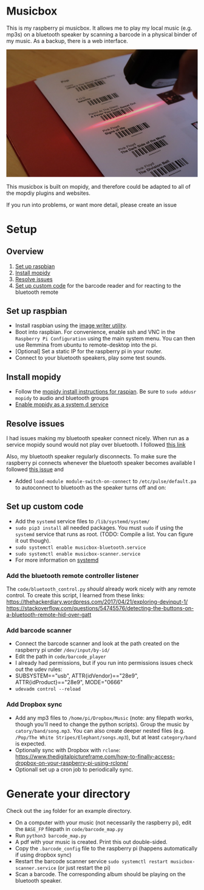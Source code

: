 # Musicbox
This is my raspberry pi musicbox. It allows me to play my local music (e.g. mp3s) on a bluetooth speaker by scanning a barcode in a physical binder of my music. As a backup, there is a web interface.

![Scanning a barcode](img/scanner_01.jpg)

This musicbox is built on mopidy, and therefore could be adapted to all of the mopdiy plugins and websites. 


If you run into problems, or want more detail, please create an issue

# Setup
## Overview
1. [Set up raspbian](#set-up-raspbian)
2. [Install mopidy](#install-mopidy)
3. [Resolve issues](#resolve-issues)
4. [Set up custom code](#set-up-custom-code) for the barcode reader and for reacting to the bluetooth remote

## Set up raspbian
- Install raspbian using the [image writer utility](https://www.raspberrypi.org/blog/raspberry-pi-imager-imaging-utility/). 
- Boot into raspbian. For convenience, enable ssh and VNC in the `Raspberry Pi Configuration` using the main system menu. You can then use Remmina from ubuntu to remote-desktop into the pi.
- [Optional] Set a static IP for the raspberry pi in your router.
- Connect to your bluetooth speakers, play some test sounds.

## Install mopidy
- Follow the [mopidy install instructions for raspian](https://docs.mopidy.com/en/latest/installation/raspberrypi/#how-to-for-raspbian). Be sure to `sudo addusr mopidy` to audio and bluetooth groups
- [Enable mopidy as a system.d service](https://docs.mopidy.com/en/latest/running/service/#service-management-with-systemd)

## Resolve issues
I had issues making my bluetooth speaker connect nicely. When run as a service mopidy sound would not play over bluetooth.
I followed [this link](https://docs.mopidy.com/en/latest/running/service/?highlight=pulseaudio#system-service-and-pulseaudio)


Also, my bluetooth speaker regularly disconnects. To make sure the raspberry pi connects whenever the bluetooth speaker becomes available I followed [this issue](https://github.com/manjaro/packages-extra/issues/64 ) and
- Added `load-module module-switch-on-connect` to `/etc/pulse/default.pa` to autoconnect to bluetooth as the speaker turns off and on:

## Set up custom code
- Add the `systemd` service files to `/lib/systemd/system/`
- `sudo pip3 install` all needed packages. You must `sudo` if using the `systemd` service that runs as root. (TODO: Compile a list. You can figure it out though). 
- `sudo systemctl enable musicbox-bluetooth.service`
- `sudo systemctl enable musicbox-scanner.service`
- For more information on [systemd](https://tecadmin.net/setup-autorun-python-script-using-systemd/)

### Add the bluetooth remote controller listener
The `code/bluetooth_control.py` _should_ already work nicely with any remote control. To create this script, I learned from these links:
https://thehackerdiary.wordpress.com/2017/04/21/exploring-devinput-1/
https://stackoverflow.com/questions/54745576/detecting-the-buttons-on-a-bluetooth-remote-hid-over-gatt

### Add barcode scanner
- Connect the barcode scanner and look at the path created on the raspberry pi under `/dev/input/by-id/`
- Edit the path in `code/barcode_player` 
- I already had permissions, but if you run into permissions issues check out the udev rules:
- SUBSYSTEM=="usb", ATTR{idVendor}=="28e9", ATTR{idProduct}=="28e9", MODE="0666"
- `udevadm control --reload`

### Add Dropbox sync
- Add any mp3 files to `/home/pi/Dropbox/Music` (note: any filepath works, though you'll need to change the python scripts). Group the music by `catory/band/song.mp3`. You can also create deeper nested files (e.g. `/Pop/The White Stripes/Elephant/songs.mp3`), but at least `category/band` is expected.
- Optionally sync with Dropbox with `rclone`: https://www.thedigitalpictureframe.com/how-to-finally-access-dropbox-on-your-raspberry-pi-using-rclone/
- Optionall set up a cron job to periodically sync.


# Generate your directory
Check out the `img` folder for an example directory.

- On a computer with your music (not necessarily the raspberry pi), edit the `BASE_FP` filepath in `code/barcode_map.py`
- Run `python3 barcode_map.py`
- A pdf with your music is created. Print this out double-sided.
- Copy the `.barcode_config` file to the raspberry pi (happens automatically if using dropbox sync)
- Restart the barcode scanner service `sudo systemctl restart musicbox-scanner.service` (or just restart the pi)
- Scan a barcode. The corresponding album should be playing on the bluetooth speaker.




